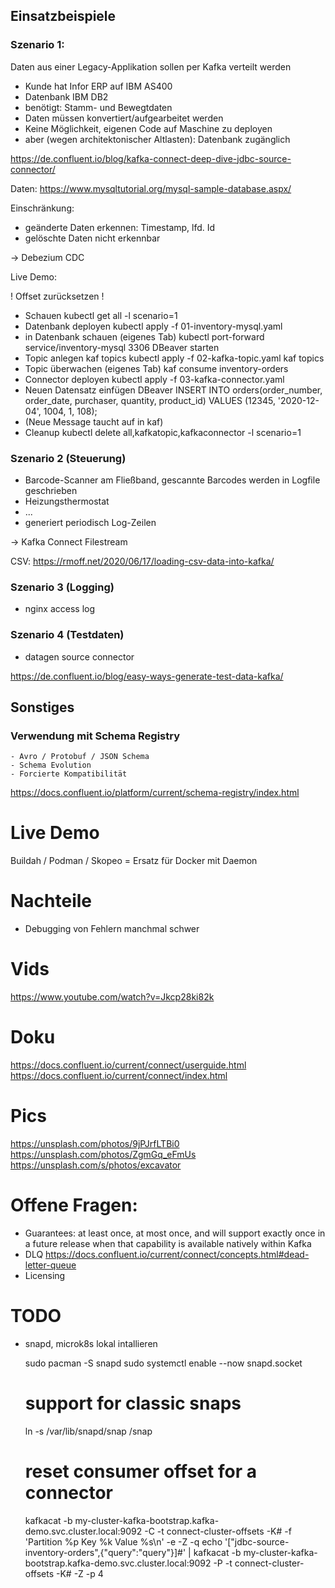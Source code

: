 
## Einsatzbeispiele

### Szenario 1:

Daten aus einer Legacy-Applikation sollen per Kafka verteilt werden

- Kunde hat Infor ERP auf IBM AS400
- Datenbank IBM DB2
- benötigt: Stamm- und Bewegtdaten
- Daten müssen konvertiert/aufgearbeitet werden 
- Keine Möglichkeit, eigenen Code auf Maschine zu deployen
- aber (wegen architektonischer Altlasten): Datenbank zugänglich 

https://de.confluent.io/blog/kafka-connect-deep-dive-jdbc-source-connector/




Daten:
https://www.mysqltutorial.org/mysql-sample-database.aspx/



Einschränkung:

- geänderte Daten erkennen: Timestamp, lfd. Id
- gelöschte Daten nicht erkennbar

-> Debezium CDC

Live Demo:

! Offset zurücksetzen !

- Schauen
  kubectl get all -l scenario=1
- Datenbank deployen
  kubectl apply -f 01-inventory-mysql.yaml
- in Datenbank schauen
  (eigenes Tab) kubectl port-forward service/inventory-mysql 3306
  DBeaver starten
- Topic anlegen
  kaf topics
  kubectl apply -f 02-kafka-topic.yaml
  kaf topics
- Topic überwachen
  (eigenes Tab) kaf consume inventory-orders
- Connector deployen
  kubectl apply -f 03-kafka-connector.yaml
- Neuen Datensatz einfügen
  DBeaver 
  INSERT INTO orders(order_number, order_date, purchaser, quantity, product_id)
  VALUES (12345, '2020-12-04', 1004, 1, 108);
- (Neue Message taucht auf in kaf)
- Cleanup
  kubectl delete all,kafkatopic,kafkaconnector -l scenario=1

### Szenario 2 (Steuerung)

- Barcode-Scanner am Fließband, gescannte Barcodes werden in Logfile geschrieben
- Heizungsthermostat
- ...
- generiert periodisch Log-Zeilen

-> Kafka Connect Filestream

CSV: https://rmoff.net/2020/06/17/loading-csv-data-into-kafka/

### Szenario 3 (Logging)
 
 - nginx access log 

### Szenario 4 (Testdaten)

- datagen source connector

https://de.confluent.io/blog/easy-ways-generate-test-data-kafka/

## Sonstiges

### Verwendung mit Schema Registry
    - Avro / Protobuf / JSON Schema
    - Schema Evolution
    - Forcierte Kompatibilität
    
https://docs.confluent.io/platform/current/schema-registry/index.html

# Live Demo

Buildah / Podman / Skopeo = Ersatz für Docker mit Daemon

# Nachteile

- Debugging von Fehlern manchmal schwer

# Vids
https://www.youtube.com/watch?v=Jkcp28ki82k

# Doku
https://docs.confluent.io/current/connect/userguide.html
https://docs.confluent.io/current/connect/index.html

# Pics
https://unsplash.com/photos/9jPJrfLTBi0
https://unsplash.com/photos/ZgmGq_eFmUs
https://unsplash.com/s/photos/excavator


# Offene Fragen:

- Guarantees:  at least once, at most once, and will support exactly once in a future release when that capability is available natively within Kafka
- DLQ https://docs.confluent.io/current/connect/concepts.html#dead-letter-queue
- Licensing

# TODO

- snapd, microk8s lokal intallieren

    sudo pacman -S snapd
    sudo systemctl enable --now snapd.socket
    # support for classic snaps
    ln -s /var/lib/snapd/snap /snap



    # reset consumer offset for a connector
    kafkacat -b my-cluster-kafka-bootstrap.kafka-demo.svc.cluster.local:9092 -C -t connect-cluster-offsets -K# -f 'Partition %p Key %k Value %s\n' -e -Z -q
    echo '["jdbc-source-inventory-orders",{"query":"query"}]#' | kafkacat -b my-cluster-kafka-bootstrap.kafka-demo.svc.cluster.local:9092 -P -t connect-cluster-offsets -K# -Z -p 4
